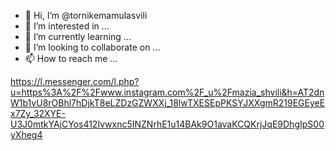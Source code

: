 - 👋 Hi, I’m @tornikemamulasvili
- 👀 I’m interested in ...
- 🌱 I’m currently learning ...
- 💞️ I’m looking to collaborate on ...
- 📫 How to reach me ...

<!---
tornikemamulasvili/tornikemamulasvili is a ✨ special ✨ repository because its `README.md` (this file) appears on your GitHub profile.
You can click the Preview link to take a look at your changes.
--->
https://l.messenger.com/l.php?u=https%3A%2F%2Fwww.instagram.com%2F_u%2Fmazia_shvili&h=AT2dnW1b1vU8rOBhl7hDjkT8eLZDzGZWXXj_18lwTXESEpPKSYJXXgmR219EGEyeEx7Zy_32XYE-U3J0mtkYAjCYos412Ivwxnc5INZNrhE1u14BAk9O1avaKCQKrjJqE9DhgIpS00yXheg4
